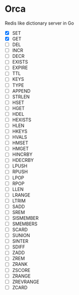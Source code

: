 # Orca

Redis like dictionary server in Go
- [x] SET
- [x] GET
- [ ] DEL
- [ ] INCR
- [ ] DECR
- [ ] EXISTS
- [ ] EXPIRE
- [ ] TTL
- [ ] KEYS
- [ ] TYPE
- [ ] APPEND
- [ ] STRLEN
- [ ] HSET
- [ ] HGET
- [ ] HDEL
- [ ] HEXISTS
- [ ] HLEN
- [ ] HKEYS
- [ ] HVALS
- [ ] HMSET
- [ ] HMGET
- [ ] HINCRBY
- [ ] HDECRBY
- [ ] LPUSH
- [ ] RPUSH
- [ ] LPOP
- [ ] RPOP
- [ ] LLEN
- [ ] LRANGE
- [ ] LTRIM
- [ ] SADD
- [ ] SREM
- [ ] SISMEMBER
- [ ] SMEMBERS
- [ ] SCARD
- [ ] SUNION
- [ ] SINTER
- [ ] SDIFF
- [ ] ZADD
- [ ] ZREM
- [ ] ZRANK
- [ ] ZSCORE
- [ ] ZRANGE
- [ ] ZREVRANGE
- [ ] ZCARD
